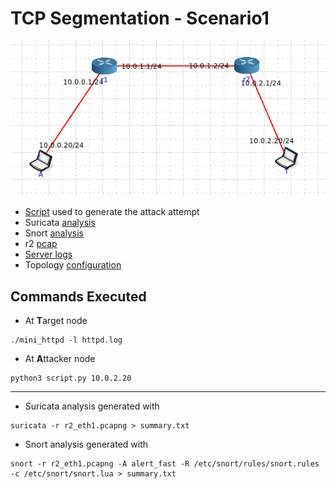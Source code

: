 # TCP Segmentation - Scenario1

![Topology](../../SQL_Injection/scenario1/topology.png)

- [Script](script.py) used to generate the attack attempt
- Suricata [analysis](suricata/)
- Snort [analysis](snort)
- r2 [pcap](r2_eth1.pcapng)
- [Server logs](httpd.log)
- Topology [configuration](topology.toml)

## Commands Executed

- At **T**arget node
```
./mini_httpd -l httpd.log
```

- At **A**ttacker node
```
python3 script.py 10.0.2.20
```

---
- Suricata analysis generated with 
```
suricata -r r2_eth1.pcapng > summary.txt
```

- Snort analysis generated with
```
snort -r r2_eth1.pcapng -A alert_fast -R /etc/snort/rules/snort.rules -c /etc/snort/snort.lua > summary.txt
```

